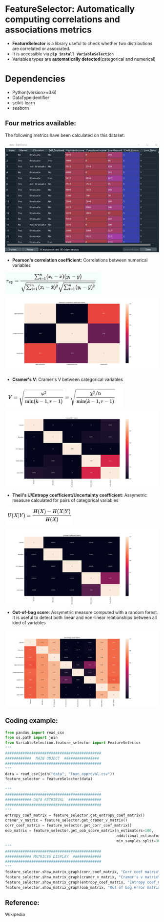 # FeatureSelector: Automatically computing correlations and associations metrics
- **FeatureSelector** is a library useful to check whether two distributions are correlated or associated. 
- It is accessible via **```pip install VariableSelection```**
- Variables types are **automatically detected**(categorical and numerical)

# Dependencies
- Python(version>=3.6)
- DataTypeIdentifier
- scikit-learn
- seaborn

## Four metrics available:
  The following metrics have been calculated on this dataset:
  
  ![alt_text](data.jpg) 
  
  - **Pearson's correlation coefficient:** Correlations between numerical variables
  
  ![alt_text](corrcoef.jpg)
  ![alt_text](corrcoefmatrix.png)
 
  - **Cramer's V**: Cramer's V between categorical variables
  
  ![alt_text](cramersv.jpg)
  ![alt_text](cramersvmatrix.png)
  
  - **Theil's U/Entropy coefficient/Uncertainty coefficient**: Assymetric measure calculated for pairs of categorical variables
  
  ![alt_text](theilsu.jpg)
  ![alt_text](theilsumatrix.png)
  
  - **Out-of-bag score**: Assymetric measure computed with a random forest. It is useful to detect both linear and non-linear relationships between all kind of variables
  
  ![alt_text](outofbagscore.png)

## Coding example:
```python
from pandas import read_csv
from os.path import join
from VariableSelection.feature_selector import FeatureSelector
"""
############################################
############  MAIN OBJECT  ################
############################################
"""
data = read_csv(join("data", "loan_approval.csv")) 
feature_selector = FeatureSelector(data)

"""
############################################
############ DATA RETRIEVAL  ###############
############################################
"""
entropy_coef_matrix = feature_selector.get_entropy_coef_matrix()
cramer_v_matrix = feature_selector.get_cramer_v_matrix()
corr_coef_matrix = feature_selector.get_corr_coef_matrix()
oob_matrix = feature_selector.get_oob_score_matrix(n_estimators=100, 
                                                   additional_estimators=100, 
                                                   min_samples_split=30)
"""
############################################
############ MATRICES DISPLAY  #############
############################################
"""
feature_selector.show_matrix_graph(corr_coef_matrix, "Corr coef matrix")
feature_selector.show_matrix_graph(cramer_v_matrix, "Cramer's v matrix")
feature_selector.show_matrix_graph(entropy_coef_matrix, "Entropy coef_matrix")
feature_selector.show_matrix_graph(oob_matrix, "Out of bag error matrix")
```
## Reference:
  Wikipedia
